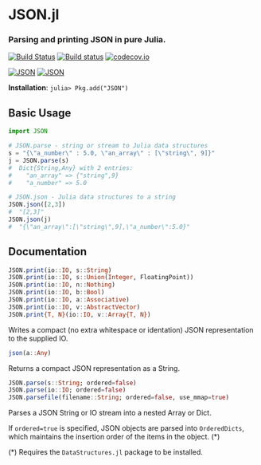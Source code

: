 # JSON.jl
### Parsing and printing JSON in pure Julia.

[![Build Status](https://travis-ci.org/JuliaLang/JSON.jl.svg)](https://travis-ci.org/JuliaLang/JSON.jl)
[![Build status](https://ci.appveyor.com/api/projects/status/2sfomjwl29k6y6oy)](https://ci.appveyor.com/project/staticfloat/json-jl)
[![codecov.io](http://codecov.io/github/JuliaLang/JSON.jl/coverage.svg?branch=master)](http://codecov.io/github/JuliaLang/JSON.jl?branch=master)

[![JSON](http://pkg.julialang.org/badges/JSON_0.3.svg)](http://pkg.julialang.org/?pkg=JSON&ver=0.3)
[![JSON](http://pkg.julialang.org/badges/JSON_0.4.svg)](http://pkg.julialang.org/?pkg=JSON&ver=0.4)

**Installation**: `julia> Pkg.add("JSON")`


## Basic Usage

```julia
import JSON

# JSON.parse - string or stream to Julia data structures
s = "{\"a_number\" : 5.0, \"an_array\" : [\"string\", 9]}"
j = JSON.parse(s)
#  Dict{String,Any} with 2 entries:
#    "an_array" => {"string",9}
#    "a_number" => 5.0

# JSON.json - Julia data structures to a string
JSON.json([2,3])
#  "[2,3]"
JSON.json(j)
#  "{\"an_array\":[\"string\",9],\"a_number\":5.0}"
```

## Documentation

```julia
JSON.print(io::IO, s::String)
JSON.print(io::IO, s::Union(Integer, FloatingPoint))
JSON.print(io::IO, n::Nothing)
JSON.print(io::IO, b::Bool)
JSON.print(io::IO, a::Associative)
JSON.print(io::IO, v::AbstractVector)
JSON.print{T, N}(io::IO, v::Array{T, N})
```

Writes a compact (no extra whitespace or identation) JSON representation
to the supplied IO.

```julia
json(a::Any)
```

Returns a compact JSON representation as a String.

```julia
JSON.parse(s::String; ordered=false)
JSON.parse(io::IO; ordered=false)
JSON.parsefile(filename::String; ordered=false, use_mmap=true)
```

Parses a JSON String or IO stream into a nested Array or Dict.

If `ordered=true` is specified, JSON objects are parsed into
`OrderedDicts`, which maintains the insertion order of the items in
the object. (*)

(*) Requires the `DataStructures.jl` package to be installed.
